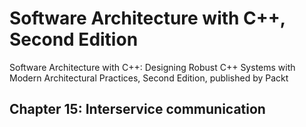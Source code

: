 # Software Architecture with C++, Second Edition

Software Architecture with C++: Designing Robust C++ Systems with Modern Architectural Practices, Second Edition, published by Packt

## Chapter 15: Interservice communication
